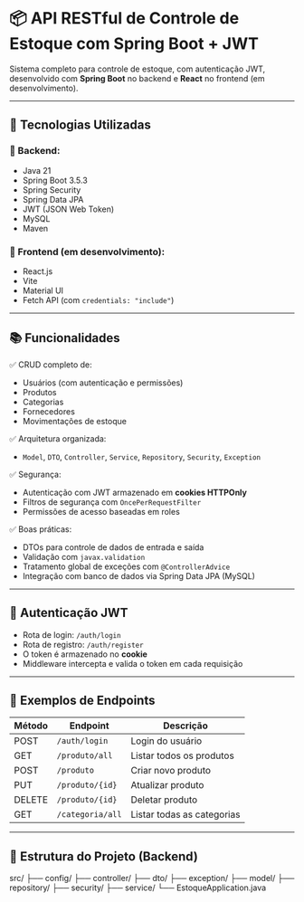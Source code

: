 # 📦 API RESTful de Controle de Estoque com Spring Boot + JWT

Sistema completo para controle de estoque, com autenticação JWT, desenvolvido com **Spring Boot** no backend e **React** no frontend (em desenvolvimento).

---

## 🚀 Tecnologias Utilizadas

### 🔧 Backend:
- Java 21
- Spring Boot 3.5.3
- Spring Security
- Spring Data JPA
- JWT (JSON Web Token)
- MySQL
- Maven

### 💅 Frontend (em desenvolvimento):
- React.js
- Vite
- Material UI
- Fetch API (com `credentials: "include"`)

---

## 📚 Funcionalidades

✅ CRUD completo de:
- Usuários (com autenticação e permissões)
- Produtos
- Categorias
- Fornecedores
- Movimentações de estoque

✅ Arquitetura organizada:
- `Model`, `DTO`, `Controller`, `Service`, `Repository`, `Security`, `Exception`

✅ Segurança:
- Autenticação com JWT armazenado em **cookies HTTPOnly**
- Filtros de segurança com `OncePerRequestFilter`
- Permissões de acesso baseadas em roles

✅ Boas práticas:
- DTOs para controle de dados de entrada e saída
- Validação com `javax.validation`
- Tratamento global de exceções com `@ControllerAdvice`
- Integração com banco de dados via Spring Data JPA (MySQL)

---

## 🔐 Autenticação JWT

- Rota de login: `/auth/login`
- Rota de registro: `/auth/register`
- O token é armazenado no **cookie**
- Middleware intercepta e valida o token em cada requisição

---

## 🧪 Exemplos de Endpoints

| Método | Endpoint             | Descrição                  |
|--------|----------------------|----------------------------|
| POST   | `/auth/login`        | Login do usuário           |
| GET    | `/produto/all`       | Listar todos os produtos   |
| POST   | `/produto`           | Criar novo produto         |
| PUT    | `/produto/{id}`      | Atualizar produto          |
| DELETE | `/produto/{id}`      | Deletar produto            |
| GET    | `/categoria/all`     | Listar todas as categorias |

---

## 📁 Estrutura do Projeto (Backend)
src/
├── config/
├── controller/
├── dto/
├── exception/
├── model/
├── repository/
├── security/
├── service/
└── EstoqueApplication.java
